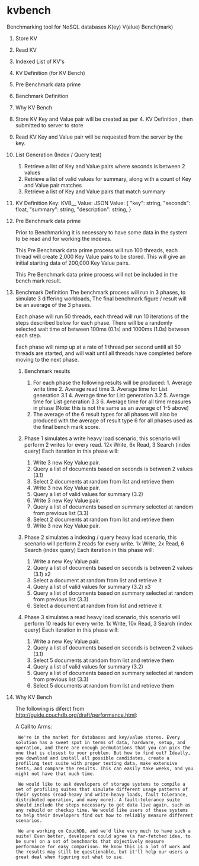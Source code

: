 # kvbench
Benchmarking tool for NoSQL databases K(ey) V(alue) Bench(mark)

1. Store KV
2. Read KV
3. Indexed List of KV's
4. KV Definition (for KV Bench)
5. Pre Benchmark data prime
6. Benchmark Definition
7. Why KV Bench


1. Store KV
	Key and Value pair will be created as per 4. KV Definition , then submitted to server to store

2. Read KV
	Key and Value pair will be requested from the server by the key.

3. List Generation (Index / Query test)
	 1. Retrieve a list of Key and Value pairs where seconds is between 2 values
	 2. Retrieve a list of valid values for summary, along with a count of Key and Value pair matches
	 3. Retrieve a list of Key and Value pairs that match summary

4. KV Definition
	Key: KVB_<ThreadId>_<UUID>
	Value: JSON Value:
		{
			"key": string,
			"seconds": float,
			"summary": string,
			"description": string,
		}

5. Pre Benchmark data prime

	Prior to Benchmarking it is necessary to have some data in the system to be read and for working the indexes.

	This Pre Benchmark data prime process will run 100 threads, each thread will create 2,000 Key Value pairs to be stored. This will give an initial starting data of 200,000 Key Value pairs.

	This Pre Benchmark data prime process will not be included in the bench mark result.

6. Benchmark Definition
	The benchmark process will run in 3 phases, to simulate 3 differing workloads, The final benchmark figure / result will be an average of the 3 phases.

	Each phase will run 50 threads, each thread will run 10 iterations of the steps described below for each phase. There will be a randomly selected wait time of between 100ms (0.1s) and 1000ms (1.0s) between each step.

	Each phase will ramp up at a rate of 1 thread per second untill all 50 threads are started, and will wait until all threads have completed before moving to the next phase.

	1. Benchmark results
		 1. For each phase the following results will be produced:
				1. Average write time
				2. Average read time
				3. Average time for List generation 3.1
				4. Average time for List generation 3.2
				5. Average time for List generation 3.3
				6. Average time for all time measures in phase (Note: this is not the same as an average of 1-5 above)
		 2. The average of the 6 result types for all phases will also be produced with the average of result type 6 for all phases used as the final bench mark score.

	1. Phase 1 simulates a write heavy load scenario, this scenario will perform 2 writes for every read. 12x Write, 6x Read, 3 Search (index query) Each iteration in this phase will:
		1. Write 3 new Key Value pair.
		2. Query a list of documents based on seconds is between 2 values (3.1)
		3. Select 2 documents at random from list and retrieve them
		4. Write 3 new Key Value pair.
		5. Query a list of valid values for summary (3.2)
		6. Write 3 new Key Value pair.
		7. Query a list of documents based on summary selected at random from previous list (3.3)
		8. Select 2 documents at random from list and retrieve them
		9. Write 3 new Key Value pair.

	1. Phase 2 simulates a indexing / query heavy load scenario, this scenario will perform 2 reads for every write. 1x Write, 2x Read, 6 Search (index query) Each iteration in this phase will:
		1. Write a new Key Value pair.
		2. Query a list of documents based on seconds is between 2 values (3.1) x2
		3. Select a document at random from list and retrieve it
		4. Query a list of valid values for summary (3.2) x3
		5. Query a list of documents based on summary selected at random from previous list (3.3)
		6. Select a document at random from list and retrieve it

	1. Phase 3 simulates a read heavy load scenario, this scenario will perform 10 reads for every write. 1x Write, 10x Read, 3 Search (index query) Each iteration in this phase will:
		1. Write a new Key Value pair.
		2. Query a list of documents based on seconds is between 2 values (3.1)
		3. Select 5 documents at random from list and retrieve them
		5. Query a list of valid values for summary (3.2)
		5. Query a list of documents based on summary selected at random from previous list (3.3)
		6. Select 5 documents at random from list and retrieve them


7. Why KV Bench

	The following is diferct from <http://guide.couchdb.org/draft/performance.html>:

	A Call to Arms:

		We're in the market for databases and key/value stores. Every solution has a sweet spot in terms of data, hardware, setup, and operation, and there are enough permutations that you can pick the one that is closest to your problem. But how to find out? Ideally, you download and install all possible candidates, create a profiling test suite with proper testing data, make extensive tests, and compare the results. This can easily take weeks, and you might not have that much time.

		We would like to ask developers of storage systems to compile a set of profiling suites that simulate different usage patterns of their systems (read-heavy and write-heavy loads, fault tolerance, distributed operation, and many more). A fault-tolerance suite should include the steps necessary to get data live again, such as any rebuild or checkup time. We would like users of these systems to help their developers find out how to reliably measure different scenarios.

		We are working on CouchDB, and we'd like very much to have such a suite! Even better, developers could agree (a far-fetched idea, to be sure) on a set of benchmarks that objectively measure performance for easy comparison. We know this is a lot of work and the results may still be questionable, but it'll help our users a great deal when figuring out what to use.

